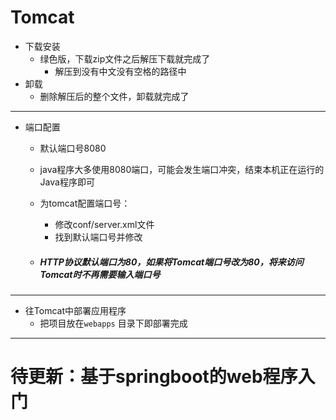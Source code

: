 # Tomcat

* 下载安装
  * 绿色版，下载zip文件之后解压下载就完成了
    * 解压到没有中文没有空格的路径中
* 卸载
  * 删除解压后的整个文件，卸载就完成了

---

* 端口配置

  * 默认端口号8080

  * java程序大多使用8080端口，可能会发生端口冲突，结束本机正在运行的Java程序即可

  * 为tomcat配置端口号：

    * 修改conf/server.xml文件
    * 找到默认端口号并修改

  * ##### HTTP协议默认端口为80，如果将Tomcat端口号改为80，将来访问Tomcat时不再需要输入端口号

---

* 往Tomcat中部署应用程序
  * 把项目放在`webapps` 目录下即部署完成

---

# 待更新：基于springboot的web程序入门